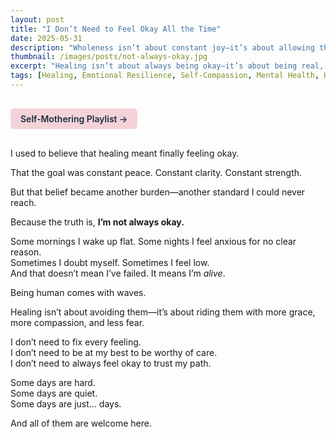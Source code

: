 ```yaml
---
layout: post
title: "I Don’t Need to Feel Okay All the Time"
date: 2025-05-31
description: "Wholeness isn’t about constant joy—it’s about allowing the full range of being human."
thumbnail: /images/posts/not-always-okay.jpg
excerpt: "Healing isn’t about always being okay—it’s about being real, present, and gentle with whatever arises."
tags: [Healing, Emotional Resilience, Self-Compassion, Mental Health, Humanity]
---
```


<a href="https://music.youtube.com/playlist?list=PLuO5E1rh5RqIzePJeOjdXo62gwnYJ748_&si=NvtF0mzI9Sx2IoPu&shuffle=1" 
   target="_blank" 
   class="back-button"
   style="display:inline-block; margin: 1rem auto; background-color: #F4D3D8; color: #1A2D41; padding: 0.5rem 1rem; border-radius: 6px; font-weight: 600; text-decoration: none;">
  Self‑Mothering Playlist →
</a>

I used to believe that healing meant finally feeling okay.

That the goal was constant peace. Constant clarity. Constant strength.

But that belief became another burden—another standard I could never reach.

Because the truth is, **I’m not always okay.**

Some mornings I wake up flat. Some nights I feel anxious for no clear reason.  
Sometimes I doubt myself. Sometimes I feel low.  
And that doesn’t mean I’ve failed. It means I’m *alive*.

Being human comes with waves.

Healing isn’t about avoiding them—it’s about riding them with more grace, more compassion, and less fear.

I don’t need to fix every feeling.  
I don’t need to be at my best to be worthy of care.  
I don’t need to always feel okay to trust my path.

Some days are hard.  
Some days are quiet.  
Some days are just… days.

And all of them are welcome here.

